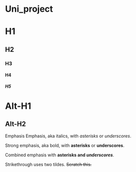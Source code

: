 # Uni_project

# H1
## H2
### H3
#### H4
##### H5

Alt-H1
======

Alt-H2
------


Emphasis
Emphasis, aka italics, with *asterisks* or _underscores_.

Strong emphasis, aka bold, with **asterisks** or __underscores__.

Combined emphasis with **asterisks and _underscores_**.

Strikethrough uses two tildes. ~~Scratch this.~~
